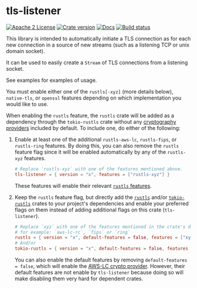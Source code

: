 # tls-listener

[![Apache 2 License](https://img.shields.io/badge/License-Apache--2.0-brightgreen)](https://www.apache.org/licenses/LICENSE-2.0)
[![Crate version](https://img.shields.io/crates/v/tls-listener)](https://crates.io/crates/tls-listener)
[![Docs](https://docs.rs/tls-listener/badge.svg)](https://docs.rs/tls-listener)
[![Build status](https://github.com/tmccombs/tls-listener/workflows/CI/badge.svg)](https://github.com/tmccombs/tls-listener/actions?query=workflow%3ACI)

This library is intended to automatically initiate a TLS connection
as for each new connection in a source of new streams (such as a listening
TCP or unix domain socket).

It can be used to easily create a `Stream` of TLS connections from a listening socket.

See examples for examples of usage.

You must enable either one of the `rustls[-xyz]` (more details below), `native-tls`, or `openssl`
features depending on which implementation you would like to use.

When enabling the `rustls` feature, the `rustls` crate will be added as a dependency through
the `tokio-rustls` crate without any
[cryptography providers](https://docs.rs/rustls/latest/rustls/#cryptography-providers)
included by default. To include one, do either of the following:

1. Enable at least one of the additional `rustls-aws-lc`, `rustls-fips`, or `rustls-ring` features.
   By doing this, you can also remove the `rustls` feature flag since it will be enabled
   automatically by any of the `rustls-xyz` features.

   ```toml
   # Replace `rustls-xyz` with one of the features mentioned above.
   tls-listener = { version = "x", features = ["rustls-xyz"] }
   ```

   These features will enable their relevant [`rustls` features](https://docs.rs/rustls/latest/rustls/#crate-features).

1. Keep the `rustls` feature flag, but directly add the [`rustls`](https://crates.io/crates/rustls)
   and/or [`tokio-rustls`](https://crates.io/crates/tokio-rustls) crates to your project's 
   dependencies and enable your preferred flags on them instead of adding additional flags on
   this crate (`tls-listener`).

   ```toml
   # Replace `xyz` with one of the features mentioned in the crate's documentation.
   # for example: `aws-lc-rc`, `fips` or `ring`
   rustls = { version = "x", default-features = false, features = ["xyz"]}
   # And/or
   tokio-rustls = { version = "x", default-features = false, features = ["xyz"]}
   ```

   You can also enable the default features by removing `default-features = false`, which will
   enable the [AWS-LC crypto provider](https://github.com/aws/aws-lc-rs). However, their
   default features are not enable by `tls-listener` because doing so will make disabling
   them very hard for dependent crates.
